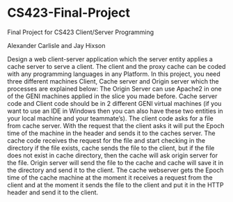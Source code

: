 # CS423-Final-Project
Final Project for CS423 Client/Server Programming

Alexander Carlisle and Jay Hixson

Design a web client-server application which the server entity applies a cache server to serve a client. The client and the proxy cache can be coded with any programming languages in any Platform. In this project, you need three different machines Client, Cache server and Origin server which the processes are explained below:
The Origin Server can use Apache2 in one of the GENI machines applied in the slice you made before. Cache server code and Client code should be in 2 different GENI virtual machines (if you want to use an IDE in Windows then you can also have these two entities in your local machine and your teammate’s). The client code asks for a file from cache server. With the request that the client asks it will put the Epoch time of the machine in the header and sends it to the caches server. The cache code receives the request for the file and start checking in the directory if the file exists, cache sends the file to the client, but if the file does not exist in cache directory, then the cache will ask origin server for the file. Origin server will send the file to the cache and cache will save it in the directory and send it to the client. The cache webserver gets the Epoch time of the cache machine at the moment it receives a request from the client and at the moment it sends the file to the client and put it in the HTTP header and send it to the client.
